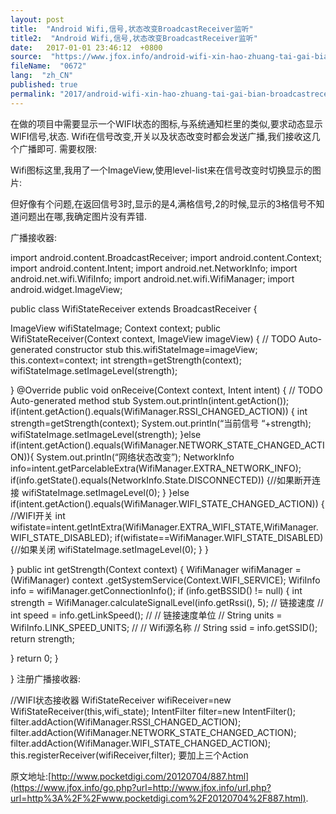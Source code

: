 ```yaml
---
layout: post
title:  "Android Wifi,信号,状态改变BroadcastReceiver监听"
title2:  "Android Wifi,信号,状态改变BroadcastReceiver监听"
date:   2017-01-01 23:46:12  +0800
source:  "https://www.jfox.info/android-wifi-xin-hao-zhuang-tai-gai-bian-broadcastreceiver-jian-ting.html"
fileName:  "0672"
lang:  "zh_CN"
published: true
permalink: "2017/android-wifi-xin-hao-zhuang-tai-gai-bian-broadcastreceiver-jian-ting.html"
---
```




在做的项目中需要显示一个WIFI状态的图标,与系统通知栏里的类似,要求动态显示WIFI信号,状态.
Wifi在信号改变,开关以及状态改变时都会发送广播,我们接收这几个广播即可.
需要权限:

<uses-permission android:name=”android.permission.ACCESS_WIFI_STATE” />
<uses-permission android:name=”android.permission.ACCESS_NETWORK_STATE” />
Wifi图标这里,我用了一个ImageView,使用level-list来在信号改变时切换显示的图片:

<?xml version=”1.0″ encoding=”utf-8″?>
<level-list xmlns:android=”http://schemas.android.com/apk/res/android” >

<item
android:maxLevel=”0″
android:drawable=”@drawable/stateitems_wifi_0″
android:minLevel=”0″/>
<item
android:drawable=”@drawable/stateitems_wifi_1″
android:maxLevel=”1″
android:minLevel=”1″/>
<item
android:drawable=”@drawable/stateitems_wifi_2″
android:maxLevel=”2″
android:minLevel=”2″/>
<item
android:drawable=”@drawable/stateitems_wifi_3″
android:maxLevel=”3″
android:minLevel=”3″/>
<item
android:drawable=”@drawable/stateitems_wifi_4″
android:maxLevel=”4″
android:minLevel=”4″/>

</level-list>
但好像有个问题,在返回信号3时,显示的是4,满格信号,2的时候,显示的3格信号不知道问题出在哪,我确定图片没有弄错.

广播接收器:

import android.content.BroadcastReceiver;
import android.content.Context;
import android.content.Intent;
import android.net.NetworkInfo;
import android.net.wifi.WifiInfo;
import android.net.wifi.WifiManager;
import android.widget.ImageView;

public class WifiStateReceiver extends BroadcastReceiver {

ImageView wifiStateImage;
Context context;
public WifiStateReceiver(Context context, ImageView imageView) {
// TODO Auto-generated constructor stub
this.wifiStateImage=imageView;
this.context=context;
int strength=getStrength(context);
wifiStateImage.setImageLevel(strength);

}
@Override
public void onReceive(Context context, Intent intent) {
// TODO Auto-generated method stub
System.out.println(intent.getAction());
if(intent.getAction().equals(WifiManager.RSSI_CHANGED_ACTION))
{
int strength=getStrength(context);
System.out.println(“当前信号 “+strength);
wifiStateImage.setImageLevel(strength);
}else if(intent.getAction().equals(WifiManager.NETWORK_STATE_CHANGED_ACTION)){
System.out.println(“网络状态改变”);
NetworkInfo info=intent.getParcelableExtra(WifiManager.EXTRA_NETWORK_INFO);
if(info.getState().equals(NetworkInfo.State.DISCONNECTED))
{//如果断开连接
wifiStateImage.setImageLevel(0);
}
}else if(intent.getAction().equals(WifiManager.WIFI_STATE_CHANGED_ACTION))
{
//WIFI开关
int wifistate=intent.getIntExtra(WifiManager.EXTRA_WIFI_STATE,WifiManager.WIFI_STATE_DISABLED);
if(wifistate==WifiManager.WIFI_STATE_DISABLED)
{//如果关闭
wifiStateImage.setImageLevel(0);
}
}

}
public int getStrength(Context context)
{
WifiManager wifiManager = (WifiManager) context
.getSystemService(Context.WIFI_SERVICE);
WifiInfo info = wifiManager.getConnectionInfo();
if (info.getBSSID() != null) {
int strength = WifiManager.calculateSignalLevel(info.getRssi(), 5);
// 链接速度
// int speed = info.getLinkSpeed();
// // 链接速度单位
// String units = WifiInfo.LINK_SPEED_UNITS;
// // Wifi源名称
// String ssid = info.getSSID();
return strength;

}
return 0;
}

}
注册广播接收器:

//WIFI状态接收器
WifiStateReceiver wifiReceiver=new WifiStateReceiver(this,wifi_state);
IntentFilter filter=new IntentFilter();
filter.addAction(WifiManager.RSSI_CHANGED_ACTION);
filter.addAction(WifiManager.NETWORK_STATE_CHANGED_ACTION);
filter.addAction(WifiManager.WIFI_STATE_CHANGED_ACTION);
this.registerReceiver(wifiReceiver,filter);
要加上三个Action

原文地址:[http://www.pocketdigi.com/20120704/887.html](https://www.jfox.info/go.php?url=http://www.jfox.info/url.php?url=http%3A%2F%2Fwww.pocketdigi.com%2F20120704%2F887.html).
